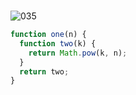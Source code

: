 <br>

![035](https://user-images.githubusercontent.com/75867748/107387762-7d551280-6b38-11eb-818b-9b77a1de832f.png)

```js
function one(n) {
  function two(k) {
    return Math.pow(k, n);
  }
  return two;
}
```
